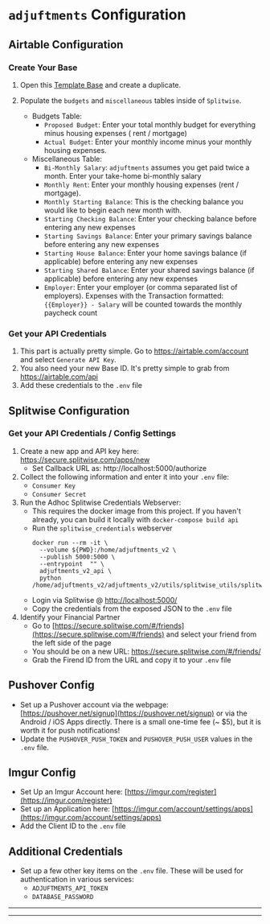 # `adjuftments` Configuration

## Airtable Configuration

### Create Your Base

1) Open
   this [Template Base](https://airtable.com/invite/l?inviteId=inv0k83ie8uoQg1u6&inviteToken=13d0c39a14edd83fc6e9c8951e0b8176aa38c0982257a58b294873afcedbfbe8)
   and create a duplicate.

2) Populate the `budgets` and `miscellaneous` tables inside of `Splitwise`.
    - Budgets Table:
        - `Proposed Budget`: Enter your total monthly budget for everything minus housing expenses (
          rent / mortgage)
        - `Actual Budget`: Enter your monthly income minus your monthly housing expenses.
    - Miscellaneous Table:
        - `Bi-Monthly Salary`: `adjuftments` assumes you get paid twice a month. Enter your
          take-home bi-monthly salary
        - `Monthly Rent`: Enter your monthly housing expenses (rent / mortgage).
        - `Monthly Starting Balance`: This is the checking balance you would like to begin each new
          month with.
        - `Starting Checking Balance`: Enter your checking balance before entering any new expenses
        - `Starting Savings Balance`: Enter your primary savings balance before entering any new
          expenses
        - `Starting House Balance`: Enter your home savings balance (if applicable) before entering
          any new expenses
        - `Starting Shared Balance`: Enter your shared savings balance (if applicable) before
          entering any new expenses
        - `Employer`: Enter your employer (or comma separated list of employers). Expenses with the
          Transaction formatted: `{{Employer}} - Salary` will be counted towards the monthly
          paycheck count

### Get your API Credentials

1) This part is actually pretty simple. Go to https://airtable.com/account and
   select `Generate API Key`.
2) You also need your new Base ID. It's pretty simple to grab from https://airtable.com/api
3) Add these credentials to the `.env` file

## Splitwise Configuration

### Get your API Credentials / Config Settings

1) Create a new app and API key here: https://secure.splitwise.com/apps/new
    - Set Callback URL as: http://localhost:5000/authorize
2) Collect the following information and enter it into your `.env` file:
    - `Consumer Key`
    - `Consumer Secret`
3) Run the Adhoc Splitwise Credentials Webserver:
    - This requires the docker image from this project. If you haven't already, you can build it
      locally with `docker-compose build api`
    - Run the `splitwise_credentials` webserver
      ```shell
      docker run --rm -it \
        --volume ${PWD}:/home/adjuftments_v2 \
        --publish 5000:5000 \
        --entrypoint  "" \
        adjuftments_v2_api \
        python /home/adjuftments_v2/adjuftments_v2/utils/splitwise_utils/splitwise_credentials.py
      ```
    - Login via Splitwise @ [http://localhost:5000/](http://localhost:5000/)
    - Copy the credentials from the exposed JSON to the `.env` file
4) Identify your Financial Partner
    - Go to [https://secure.splitwise.com/#/friends](https://secure.splitwise.com/#/friends) and
      select your friend from the left side of the page
    - You should be on a new
      URL: [https://secure.splitwise.com/#/friends/<FRIEND ID>](https://secure.splitwise.com/#/friends)
    - Grab the Firend ID from the URL and copy it to your `.env` file

## Pushover Config

- Set up a Pushover account via the
  webpage: [https://pushover.net/signup](https://pushover.net/signup) or via the Android / iOS Apps
  directly. There is a small one-time fee (~ $5), but it is worth it for push notifications!
- Update the `PUSHOVER_PUSH_TOKEN` and `PUSHOVER_PUSH_USER` values in the `.env` file.

## Imgur Config

- Set Up an Imgur Account here: [https://imgur.com/register](https://imgur.com/register)
- Set up an Application
  here: [https://imgur.com/account/settings/apps](https://imgur.com/account/settings/apps)
- Add the Client ID to the `.env` file

## Additional Credentials

- Set up a few other key items on the `.env` file. These will be used for authentication in various
  services:
    - `ADJUFTMENTS_API_TOKEN`
    - `DATABASE_PASSWORD`

* * *
* * *

